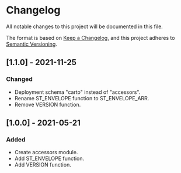 # Changelog
All notable changes to this project will be documented in this file.

The format is based on [Keep a Changelog](https://keepachangelog.com/en/1.0.0/),
and this project adheres to [Semantic Versioning](https://semver.org/spec/v2.0.0.html).

## [1.1.0] - 2021-11-25

### Changed
- Deployment schema "carto" instead of "accessors".
- Rename ST_ENVELOPE function to ST_ENVELOPE_ARR.
- Remove VERSION function.

## [1.0.0] - 2021-05-21

### Added
- Create accessors module.
- Add ST_ENVELOPE function.
- Add VERSION function.